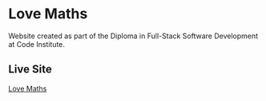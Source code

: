 # Love Maths
Website created as part of the Diploma in Full-Stack Software Development at Code Institute.

## Live Site

[Love Maths](https://darioc18.github.io/love-maths/)
